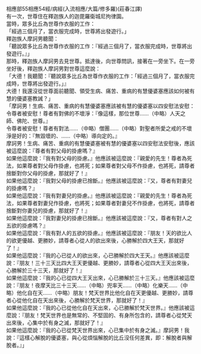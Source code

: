 相應部55相應54經/病經(入流相應/大篇/修多羅)(莊春江譯)  
有一次，世尊住在釋迦族人的迦毘羅衛城尼拘律園。  
當時，眾多比丘為世尊作衣服的工作：  
「經過三個月了，當衣服完成時，世尊將出發遊行。」  
釋迦族人摩訶男聽聞：  
「聽說眾多比丘為世尊作衣服的工作：『經過三個月了，當衣服完成時，世尊將出發遊行。』」  
那時，釋迦族人摩訶男去見世尊。抵達後，向世尊問訊，接著在一旁坐下。在一旁坐好後，釋迦族人摩訶男對世尊這麼說：  
「大德！我聽聞：『聽說眾多比丘為世尊作衣服的工作：「經過三個月了，當衣服完成時，世尊將出發遊行。」』  
大德！我還沒從世尊面前聽聞、領受生病、痛苦、重病的有慧優婆塞應該如何被有慧的優婆塞教誡？」  
「摩訶男！生病、痛苦、重病的有慧優婆塞應該被有慧的優婆塞以四安慰法安慰：  
令尊者被安慰！尊者有對佛的不壞淨：『像這樣，那位世尊……（中略）人天之師、佛陀、世尊。』  
令尊者被安慰！尊者有對法……（中略）僧團……（中略）對聖者所愛之戒的不壞淨是好的：『無毀壞的、……（中略）導向定的。』  
摩訶男！生病、痛苦、重病的有慧優婆塞被有慧的優婆塞以四安慰法安慰後，應該被這麼說：『尊者有對父母的掛慮嗎？』  
如果他這麼說：『我有對父母的掛慮。』他應該被這麼說：『親愛的先生！尊者為死法，如果尊者對父母作掛慮，也將死；如果尊者對父母不作掛慮，也將死，請尊者捨斷對你父母的掛慮，那就好了！』  
如果他這麼說：『我對父母的掛慮已捨斷。』他應該被這麼說：『又，尊者有對妻兒的掛慮嗎？』  
如果他這麼說：『我有對妻兒的掛慮。』他應該被這麼說：『親愛的先生！尊者為死法，如果尊者對妻兒作掛慮，也將死；如果尊者對妻兒不作掛慮，也將死，請尊者捨斷對你妻兒的掛慮，那就好了！』  
如果他這麼說：『我對妻兒的掛慮已捨斷。』他應該被這麼說：『又，尊者有對人之五欲的掛慮嗎？』  
如果他這麼說：『我有對人的五欲的掛慮。』他應該被這麼說：『朋友！天的欲比人的欲更優越、更勝妙，請尊者心從人的欲出來後，心勝解於四大王天，那就好了！』  
如果他這麼說：『我的心已從人的欲出來，心已勝解於四大王天。』他應該被這麼說：『朋友！三十三天比四大王天更優越、更勝妙，請尊者心從四大王天出來後，心勝解於三十三天，那就好了！』  
如果他這麼說：『我的心已從四大王天出來，心已勝解於三十三天。』他應該被這麼說：『朋友！夜摩天比三十三天……（中略）兜率天……（中略）化樂天……（中略）他化自在天……（中略）朋友！梵天世界比他化自在天更優越、更勝妙，請尊者心從他化自在天出來後，心勝解於梵天世界，那就好了！』  
如果他這麼說：『我的心已從他化自在天出來，心已勝解於梵天世界。』他應該被這麼說：『朋友！梵天世界也是無常的、不堅固的、有身所包含的，請尊者心從梵天出來後，心集中於有身之滅，那就好了！』  
如果他這麼說：『我的心已從梵天世界出來，心已集中於有身之滅。』摩訶男！我說：『這樣心解脫的優婆塞，與心從煩惱解脫的比丘沒任何差異，即：解脫者與解脫者。』」  
  
  
